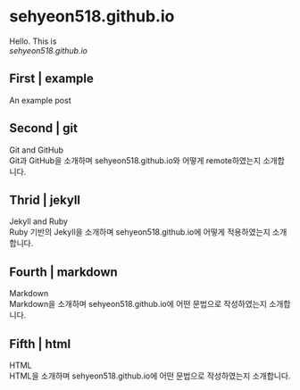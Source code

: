 # sehyeon518.github.io
Hello. This is  
*sehyeon518.github.io*

## First | example  
An example post

## Second | git  
Git and GitHub  
Git과 GitHub을 소개하며 sehyeon518.github.io와 어떻게 remote하였는지 소개합니다.

## Thrid | jekyll  
Jekyll and Ruby  
Ruby 기반의 Jekyll을 소개하며 sehyeon518.github.io에 어떻게 적용하였는지 소개합니다.

## Fourth | markdown  
Markdown  
Markdown을 소개하며 sehyeon518.github.io에 어떤 문법으로 작성하였는지 소개합니다.

## Fifth | html  
HTML  
HTML을 소개하며 sehyeon518.github.io에 어떤 문법으로 작성하였는지 소개합니다.
